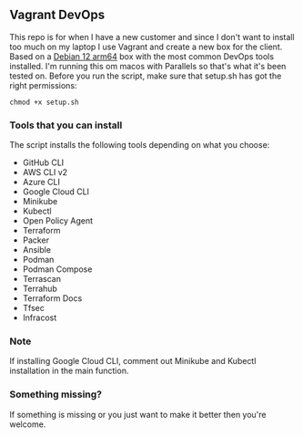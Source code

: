 ## Vagrant DevOps
This repo is for when I have a new customer and since I don't want to install too much on my laptop I use Vagrant and create a new box for the client. 
Based on a [Debian 12 arm64](https://app.vagrantup.com/gutehall/boxes/debian-12) box with the most common DevOps tools installed. I'm running this om macos with Parallels so that's what it's been tested on. 
Before you run the script, make sure that setup.sh has got the right permissions:

```
chmod +x setup.sh
```

### Tools that you can install
The script installs the following tools depending on what you choose:

* GitHub CLI
* AWS CLI v2
* Azure CLI
* Google Cloud CLI
* Minikube
* Kubectl
* Open Policy Agent
* Terraform
* Packer
* Ansible
* Podman
* Podman Compose
* Terrascan
* Terrahub
* Terraform Docs
* Tfsec
* Infracost

### Note
If installing Google Cloud CLI, comment out Minikube and Kubectl installation in the main function.

### Something missing?
If something is missing or you just want to make it better then you're welcome.

